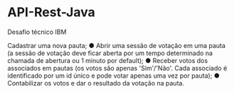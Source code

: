 # API-Rest-Java
Desafio técnico IBM


Cadastrar uma nova pauta;
● Abrir uma sessão de votação em uma pauta (a sessão de votação deve ficar aberta por um tempo
determinado na chamada de abertura ou 1 minuto por default);
● Receber votos dos associados em pautas (os votos são apenas 'Sim'/'Não'. Cada associado é
identificado por um id único e pode votar apenas uma vez por pauta);
● Contabilizar os votos e dar o resultado da votação na pauta.
